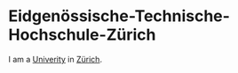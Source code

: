 # Eidgenössische-Technische-Hochschule-Zürich

I am a [Univerity](640005.md) in [Zürich](140000055.md).
